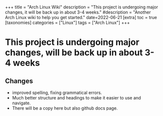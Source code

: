 +++
title = "Arch Linux Wiki"
description = "This project is undergoing major changes, it will be back up in about 3-4 weeks."
#description = "Another Arch Linux wiki to help you get started."
date=2022-06-21
[extra]
toc = true
[taxonomies]
categories = ["Linux"]
tags = ["Arch Linux"]
+++

# This project is undergoing major changes, will be back up in about 3-4 weeks

## Changes
- improved spelling, fixing grammatical errors.
- Much better structure and headings to make it easier to use and navigate.
- There will be a copy here but also github docs page.